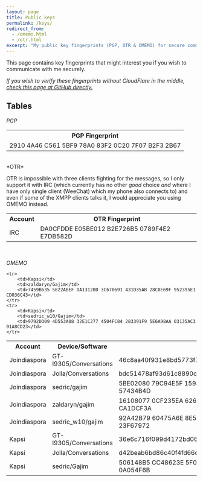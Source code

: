 ```yaml
---
layout: page
title: Public keys
permalink: /keys/
redirect_from:
  - /omemo.html
  - /otr.html
excerpt: "My public key fingerprints (PGP, OTR & OMEMO) for secure communication with me."
---
```


This page contains key fingerprints that might interest you if you wish
to communicate with me securely.

*If you wish to verify these fingerprints without CloudFlare in the middle,
 [check this page at GitHub directly.](https://github.com/Mikaela/mikaela.github.io/blob/master/pages/keys.markdown)*

## Tables

*PGP*

<table>
    <tr>
        <th>PGP Fingerprint</th>
    </tr>
    <tr>
        <td>2910 4A46 C561 5BF9 78A0  83F2 0C20 7F07 B2F3 2B67</td>
    </tr>
</table>
<br/>
*OTR*

OTR is impossible with three clients fighting for the messages, so I only
support it with IRC (which currently has no other *good* choice *and* where
I have only single client (WeeChat) which my phone also connects to) and
even if some of the XMPP clients talks it, I would appreciate you using
OMEMO instead.

<table>
    <tr>
        <th>Account</th>
        <th>OTR Fingerprint</th>
    </tr>
    <tr>
        <td>IRC</td>
        <td>DA0CFDDE E05BE012 B2E726B5 0789F4E2 E7DB582D</td>
    </tr>
</table>

<br/>

*OMEMO*

<table>
    <tr>
        <th>Account</th>
        <th>Device/Software</th>
        <th>OMEMO Fingerprint</th>
    </tr>
    <tr>
        <td>Joindiaspora</td>
        <td>GT-I9305/Conversations</td>
        <td>46c8aa40f931e8bd5773f7d10e64a6e5845f79fe48f2d7543df19b9211057a46</td>
    </tr>
    <tr>
        <td>Joindiaspora</td>
        <td>Jolla/Conversations</td>
        <td>bdc51478af93d61c8890c5e638cb658b3736cdb706309862ff5b48e4e74ab93b</td>
    </tr>
    <tr>
        <td>Joindiaspora</td>
        <td>sedric/gajim</td>
        <td>5BE02080 79C94E5F 15986BE6 F96C2C25 734D5212 2C9F65F2 15DB5CE1 57434B4D</td>
    </tr>
    <tr>
        <td>Joindiaspora</td>
        <td>zaldaryn/gajim</td>
        <td>16108077 0CF235EA 626955E8 F651E534 A7AC4B98 822879F8 9BFD6685 CA1DCF3A</td>
    </tr>
    <tr>
        <td>Joindiaspora</td>
        <td>sedric_w10/gajim</td>
        <td>92A42B79 60475A6E 8E5489FE 3B593A39 42F4756E CF4B852C F5C348C8 23F67972</td>
    </tr>
    <tr>
        <td>Kapsi</td>
        <td>GT-I9305/Conversations</td>
        <td>36e6c716f099d4172bd06b4bf2cf6bd9e59bdbcfa55b2912a521b39d81c50e53</td>
    </tr>
    <tr>
        <td>Kapsi</td>
        <td>Jolla/Conversations</td>
        <td>d42beab6bd86c40f4fd66c71de9f7dcc7532970e4a8cbf9d4938c4f99eb46864</td>
    </tr>
    <tr>
        <td>Kapsi</td>
        <td>sedric/Gajim</td>
        <td>506148B5 CC48623E 5F01E7C6 68F08FF5 8BB02D2A DA7449C2 E24F2BC2 0A054F6B</td>
    </tr>

    <tr>
        <td>Kapsi</td>
        <td>zaldaryn/Gajim</td>
        <td>7459B635 5822ABEF DA13120D 3C670691 431D35AB 28C8E69F 952395E1 CD036C43</td>
    </tr>
    <tr>
        <td>Kapsi</td>
        <td>sedric_w10/Gajim</td>
        <td>9792DD09 4D553A08 32E1C277 4504FC84 283391F9 5E6A98AA 03135AC3 01A8CD23</td>
    </tr>
</table>
